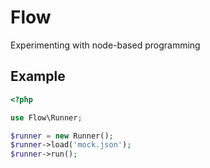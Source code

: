 # Flow
Experimenting with node-based programming

## Example

```php
<?php

use Flow\Runner;

$runner = new Runner();
$runner->load('mock.json');
$runner->run();
```
